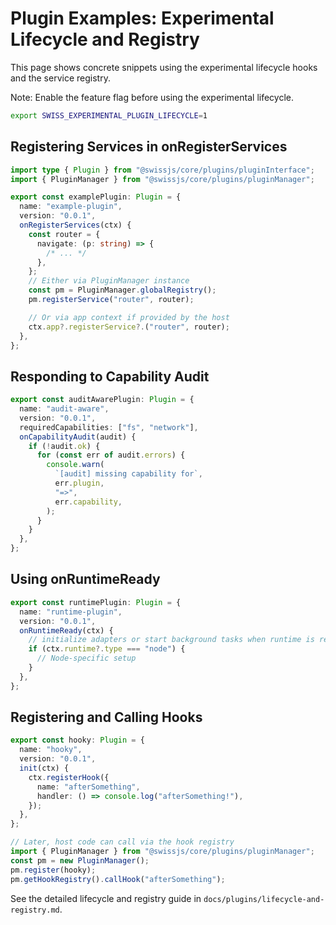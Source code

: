 <!--
Copyright (c) 2024 Themba Mzumara
This file is part of SwissJS Framework. All rights reserved.
Licensed under the MIT License. See LICENSE in the project root for license information.
-->

# Plugin Examples: Experimental Lifecycle and Registry

This page shows concrete snippets using the experimental lifecycle hooks and the service registry.

Note: Enable the feature flag before using the experimental lifecycle.

```bash
export SWISS_EXPERIMENTAL_PLUGIN_LIFECYCLE=1
```

## Registering Services in onRegisterServices

```ts
import type { Plugin } from "@swissjs/core/plugins/pluginInterface";
import { PluginManager } from "@swissjs/core/plugins/pluginManager";

export const examplePlugin: Plugin = {
  name: "example-plugin",
  version: "0.0.1",
  onRegisterServices(ctx) {
    const router = {
      navigate: (p: string) => {
        /* ... */
      },
    };
    // Either via PluginManager instance
    const pm = PluginManager.globalRegistry();
    pm.registerService("router", router);

    // Or via app context if provided by the host
    ctx.app?.registerService?.("router", router);
  },
};
```

## Responding to Capability Audit

```ts
export const auditAwarePlugin: Plugin = {
  name: "audit-aware",
  version: "0.0.1",
  requiredCapabilities: ["fs", "network"],
  onCapabilityAudit(audit) {
    if (!audit.ok) {
      for (const err of audit.errors) {
        console.warn(
          `[audit] missing capability for`,
          err.plugin,
          "=>",
          err.capability,
        );
      }
    }
  },
};
```

## Using onRuntimeReady

```ts
export const runtimePlugin: Plugin = {
  name: "runtime-plugin",
  version: "0.0.1",
  onRuntimeReady(ctx) {
    // initialize adapters or start background tasks when runtime is ready
    if (ctx.runtime?.type === "node") {
      // Node-specific setup
    }
  },
};
```

## Registering and Calling Hooks

```ts
export const hooky: Plugin = {
  name: "hooky",
  version: "0.0.1",
  init(ctx) {
    ctx.registerHook({
      name: "afterSomething",
      handler: () => console.log("afterSomething!"),
    });
  },
};

// Later, host code can call via the hook registry
import { PluginManager } from "@swissjs/core/plugins/pluginManager";
const pm = new PluginManager();
pm.register(hooky);
pm.getHookRegistry().callHook("afterSomething");
```

See the detailed lifecycle and registry guide in `docs/plugins/lifecycle-and-registry.md`.
